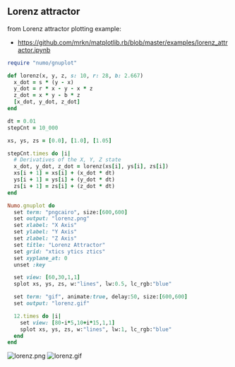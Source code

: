 ## Lorenz attractor

from Lorenz attractor plotting example:

* https://github.com/mrkn/matplotlib.rb/blob/master/examples/lorenz_attractor.ipynb

```ruby
require "numo/gnuplot"

def lorenz(x, y, z, s: 10, r: 28, b: 2.667)
  x_dot = s * (y - x)
  y_dot = r * x - y - x * z
  z_dot = x * y - b * z
  [x_dot, y_dot, z_dot]
end

dt = 0.01
stepCnt = 10_000

xs, ys, zs = [0.0], [1.0], [1.05]

stepCnt.times do |i|
  # Derivatives of the X, Y, Z state
  x_dot, y_dot, z_dot = lorenz(xs[i], ys[i], zs[i])
  xs[i + 1] = xs[i] + (x_dot * dt)
  ys[i + 1] = ys[i] + (y_dot * dt)
  zs[i + 1] = zs[i] + (z_dot * dt)
end

Numo.gnuplot do
  set term: "pngcairo", size:[600,600]
  set output: "lorenz.png"
  set xlabel: "X Axis"
  set ylabel: "Y Axis"
  set zlabel: "Z Axis"
  set title: "Lorenz Attractor"
  set grid: "xtics ytics ztics"
  set xyplane_at: 0
  unset :key

  set view: [60,30,1,1]
  splot xs, ys, zs, w:"lines", lw:0.5, lc_rgb:"blue"

  set term: "gif", animate:true, delay:50, size:[600,600]
  set output: "lorenz.gif"

  12.times do |i|
    set view: [80-i*5,10+i*15,1,1]
    splot xs, ys, zs, w:"lines", lw:1, lc_rgb:"blue"
  end
end
```
![lorenz.png](https://raw.github.com/ruby-numo/gnuplot-demo/master/misc/lorenz/lorenz.png)
![lorenz.gif](https://raw.github.com/ruby-numo/gnuplot-demo/master/misc/lorenz/lorenz.gif)
